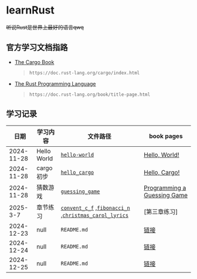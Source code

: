 # learnRust

~~听说Rust是世界上最好的语言qwq~~

## 官方学习文档指路

* [The Cargo Book](https://doc.rust-lang.org/cargo/index.html)
  
    > `https://doc.rust-lang.org/cargo/index.html`

* [The Rust Programming Language](https://doc.rust-lang.org/book/title-page.htm)

    > `https://doc.rust-lang.org/book/title-page.html`

## 学习记录

| 日期       | 学习内容    | 文件路径                                                                                                 | book pages                                                                                                     |
| ---------- | ----------- | -------------------------------------------------------------------------------------------------------- | -------------------------------------------------------------------------------------------------------------- |
| 2024-11-28 | Hello World | [`hello-world`](https://github.com/guangyiliushan/learnRust/blob/main/projects/hello-world)     | [Hello, World!](https://doc.rust-lang.org/book/ch01-02-variables-and-mutability.html)                          |
| 2024-11-28 | cargo初步   | [`hello_cargo`](https://github.com/guangyiliushan/learnRust/blob/main/projects/hello-world)     | [Hello, Cargo!](https://doc.rust-lang.org/book/ch01-03-hello-cargo.html)                                       |
| 2024-11-28 | 猜数游戏    | [`guessing_game`](https://github.com/guangyiliushan/learnRust/blob/main/projects/guessing_game) | [Programming a Guessing Game](https://doc.rust-lang.org/book/ch02-00-guessing-game-tutorial.html)              |
| 2025-3-7 | 章节练习      | [`convent_c_f`](https://github.com/guangyiliushan/learnRust/blob/main/projects/convent_c_f) ,[`fibonacci_n`](https://github.com/guangyiliushan/learnRust/blob/main/projects/fibonacci_n) ,[`christmas_carol_lyrics`](https://github.com/guangyiliushan/learnRust/blob/main/projects/christmas_carol_lyrics )       | [第三章练习]    |
| 2024-12-23 | null        | `README.md`                                                                                              | [链接](https://doc.rust-lang.org/book/ch09-00-error-handling.html)                                             |
| 2024-12-24 | null        | `README.md`                                                                                              | [链接](https://doc.rust-lang.org/book/ch16-00-concurrency.html)                                                |
| 2024-12-25 | null        | `README.md`                                                                                              | [链接](https://doc.rust-lang.org/book/ch07-00-managing-growing-projects-with-packages-crates-and-modules.html) |
